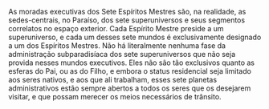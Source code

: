 ﻿As moradas executivas dos Sete Espíritos Mestres são, na realidade, as sedes-centrais, no Paraíso, dos sete superuniversos e seus segmentos correlatos no espaço exterior. Cada Espírito Mestre preside a um superuniverso, e cada um desses sete mundos é exclusivamente designado a um dos Espíritos Mestres. Não há literalmente nenhuma fase da administração subparadisíaca dos sete superuniversos que não seja provida nesses mundos executivos. Eles não são tão exclusivos quanto as esferas do Pai, ou as do Filho, e embora o status residencial seja limitado aos seres nativos, e aos que ali trabalham, esses sete planetas administrativos estão sempre abertos a todos os seres que os desejarem visitar, e que possam merecer os meios necessários de trânsito.